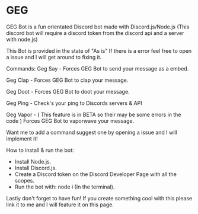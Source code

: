 # GEG
GEG Bot is a fun orientated Discord bot made with Discord.js/Node.js (This discord bot will require a discord token from the discord api and a server with node.js)

This Bot is provided in the state of "As is" If there is a error feel free to open a issue and I will get around to fixing it.

Commands:
Geg Say - Forces GEG Bot to send your message as a embed.

Geg Clap - Forces GEG Bot to clap your message.

Geg Doot - Forces GEG Bot to doot your message.

Geg Ping - Check's your ping to Discords servers & API

Geg Vapor - ( This feature is in BETA so their may be some errors in the code ) Forces GEG Bot to vaporwave your message.

Want me to add a command suggest one by opening a issue and I will implement it!

How to install & run the bot:
- Install Node.js.
- Install Discord.js.
- Create a Discord token on the Discord Developer Page with all the scopes.
- Run the bot with: node i (In the terminal).

Lastly don't forget to have fun! If you create something cool with this please link it to me and I will feature it on this page.

